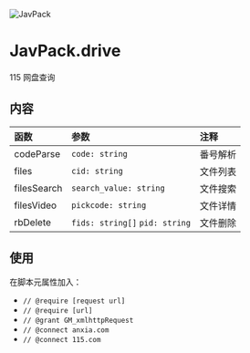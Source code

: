 ![JavPack](https://raw.githubusercontent.com/bolin-dev/JavPack/main/static/logo.png "logo")

# JavPack.drive

115 网盘查询

## 内容

| 函数        | 参数                           | 注释     |
| :---------- | :----------------------------- | :------- |
| codeParse   | `code: string`                 | 番号解析 |
| files       | `cid: string`                  | 文件列表 |
| filesSearch | `search_value: string`         | 文件搜索 |
| filesVideo  | `pickcode: string`             | 文件详情 |
| rbDelete    | `fids: string[]` `pid: string` | 文件删除 |

## 使用

在脚本元属性加入：

- `// @require [request url]`
- `// @require [url]`
- `// @grant GM_xmlhttpRequest`
- `// @connect anxia.com`
- `// @connect 115.com`
